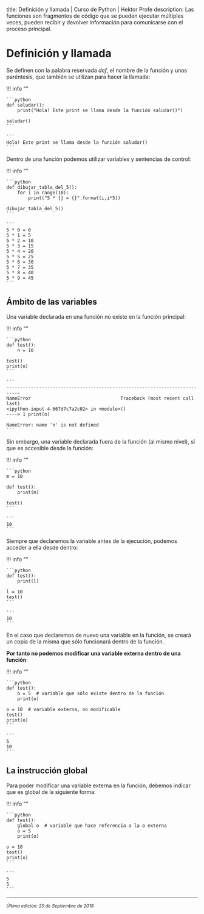 title: Definición y llamada | Curso de Python | Hektor Profe
description: Las funciones son fragmentos de código que se pueden ejecutar múltiples veces, pueden recibir y devolver información para comunicarse con el proceso principal.

# Definición y llamada

Se definen con la palabra reservada *def*, el nombre de la función y unos paréntesis, que también se utilizan para hacer la llamada:

!!! info "" 
    
    ```python
    def saludar():
        print("Hola! Este print se llama desde la función saludar()")

    saludar()
    ```

    ```
    Hola! Este print se llama desde la función saludar()
    ```

Dentro de una función podemos utilizar variables y sentencias de control:

!!! info "" 
    
    ```python
    def dibujar_tabla_del_5():
        for i in range(10):
            print("5 * {} = {}".format(i,i*5))

    dibujar_tabla_del_5()
    ```

    ```
    5 * 0 = 0
    5 * 1 = 5
    5 * 2 = 10
    5 * 3 = 15
    5 * 4 = 20
    5 * 5 = 25
    5 * 6 = 30
    5 * 7 = 35
    5 * 8 = 40
    5 * 9 = 45
    ```

## Ámbito de las variables

Una variable declarada en una función no existe en la función principal:

!!! info "" 
    
    ```python
    def test():
        n = 10
        
    test()
    print(n)
    ```

    ```
    ---------------------------------------------------------------------------
    NameError                                 Traceback (most recent call last)
    <ipython-input-4-667d7c7a2c02> in <module>()
    ----> 1 print(n)

    NameError: name 'n' is not defined
    ```
    
Sin embargo, una variable declarada fuera de la función (al mismo nivel), sí que es accesible desde la función:

!!! info "" 

    ```python
    m = 10

    def test():
        print(m)

    test()
    ```

    ```
    10
    ```

Siempre que declaremos la variable antes de la ejecución, podemos acceder a ella desde dentro:

!!! info "" 

    ```python
    def test():
        print(l)
        
    l = 10
    test()
    ```

    ```
    10
    ```

En el caso que declaremos de nuevo una variable en la función, se creará un copia de la misma que sólo funcionará dentro de la función. 

**Por tanto no podemos modificar una variable externa dentro de una función**:

!!! info "" 

    ```python
    def test():
        o = 5  # variable que sólo existe dentro de la función
        print(o)
        
    o = 10  # variable externa, no modificable
    test()
    print(o)
    ```

    ```
    5
    10
    ```

## La instrucción global

Para poder modificar una variable externa en la función, debemos indicar que es global de la siguiente forma:

!!! info "" 

    ```python
    def test():
        global o  # variable que hace referencia a la o externa
        o = 5
        print(o)

    o = 10
    test()
    print(o)
    ```

    ```
    5
    5
    ```

___
<small class="edited"><i>Última edición: 25 de Septiembre de 2018</i></small>